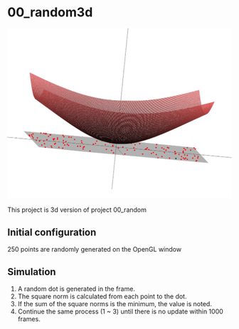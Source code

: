 # 00_random3d

<img src="thumbnail.gif">

This project is 3d version of project 00_random
  
## Initial configuration  
250 points are randomly generated on the OpenGL window  
  
## Simulation  
1. A random dot is generated in the frame.  
2. The square norm is calculated from each point to the dot.  
3. If the sum of the square norms is the minimum, the value is noted.  
4. Continue the same process (1 ~ 3) until there is no update within 1000 frames.  
